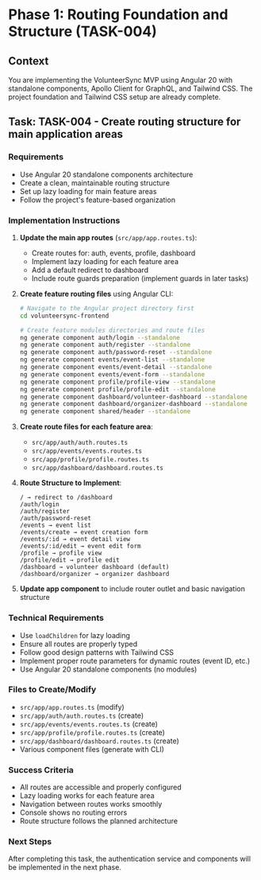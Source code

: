 # Phase 1: Routing Foundation and Structure (TASK-004)

## Context

You are implementing the VolunteerSync MVP using Angular 20 with standalone components, Apollo Client for GraphQL, and Tailwind CSS. The project foundation and Tailwind CSS setup are already complete.

## Task: TASK-004 - Create routing structure for main application areas

### Requirements

- Use Angular 20 standalone components architecture
- Create a clean, maintainable routing structure
- Set up lazy loading for main feature areas
- Follow the project's feature-based organization

### Implementation Instructions

1. **Update the main app routes** (`src/app/app.routes.ts`):

   - Create routes for: auth, events, profile, dashboard
   - Implement lazy loading for each feature area
   - Add a default redirect to dashboard
   - Include route guards preparation (implement guards in later tasks)

2. **Create feature routing files** using Angular CLI:

   ```bash
   # Navigate to the Angular project directory first
   cd volunteersync-frontend

   # Create feature modules directories and route files
   ng generate component auth/login --standalone
   ng generate component auth/register --standalone
   ng generate component auth/password-reset --standalone
   ng generate component events/event-list --standalone
   ng generate component events/event-detail --standalone
   ng generate component events/event-form --standalone
   ng generate component profile/profile-view --standalone
   ng generate component profile/profile-edit --standalone
   ng generate component dashboard/volunteer-dashboard --standalone
   ng generate component dashboard/organizer-dashboard --standalone
   ng generate component shared/header --standalone
   ```

3. **Create route files for each feature area**:

   - `src/app/auth/auth.routes.ts`
   - `src/app/events/events.routes.ts`
   - `src/app/profile/profile.routes.ts`
   - `src/app/dashboard/dashboard.routes.ts`

4. **Route Structure to Implement**:

   ```
   / → redirect to /dashboard
   /auth/login
   /auth/register
   /auth/password-reset
   /events → event list
   /events/create → event creation form
   /events/:id → event detail view
   /events/:id/edit → event edit form
   /profile → profile view
   /profile/edit → profile edit
   /dashboard → volunteer dashboard (default)
   /dashboard/organizer → organizer dashboard
   ```

5. **Update app component** to include router outlet and basic navigation structure

### Technical Requirements

- Use `loadChildren` for lazy loading
- Ensure all routes are properly typed
- Follow good design patterns with Tailwind CSS
- Implement proper route parameters for dynamic routes (event ID, etc.)
- Use Angular 20 standalone components (no modules)

### Files to Create/Modify

- `src/app/app.routes.ts` (modify)
- `src/app/auth/auth.routes.ts` (create)
- `src/app/events/events.routes.ts` (create)
- `src/app/profile/profile.routes.ts` (create)
- `src/app/dashboard/dashboard.routes.ts` (create)
- Various component files (generate with CLI)

### Success Criteria

- All routes are accessible and properly configured
- Lazy loading works for each feature area
- Navigation between routes works smoothly
- Console shows no routing errors
- Route structure follows the planned architecture

### Next Steps

After completing this task, the authentication service and components will be implemented in the next phase.
